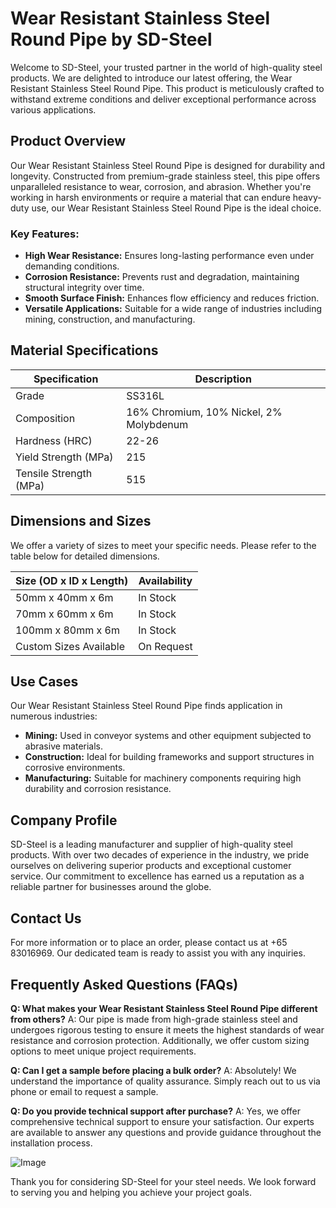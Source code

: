 # Wear Resistant Stainless Steel Round Pipe by SD-Steel

Welcome to SD-Steel, your trusted partner in the world of high-quality steel products. We are delighted to introduce our latest offering, the Wear Resistant Stainless Steel Round Pipe. This product is meticulously crafted to withstand extreme conditions and deliver exceptional performance across various applications.

## Product Overview

Our Wear Resistant Stainless Steel Round Pipe is designed for durability and longevity. Constructed from premium-grade stainless steel, this pipe offers unparalleled resistance to wear, corrosion, and abrasion. Whether you're working in harsh environments or require a material that can endure heavy-duty use, our Wear Resistant Stainless Steel Round Pipe is the ideal choice.

### Key Features:
- **High Wear Resistance:** Ensures long-lasting performance even under demanding conditions.
- **Corrosion Resistance:** Prevents rust and degradation, maintaining structural integrity over time.
- **Smooth Surface Finish:** Enhances flow efficiency and reduces friction.
- **Versatile Applications:** Suitable for a wide range of industries including mining, construction, and manufacturing.

## Material Specifications

| Specification | Description |
|---------------|-------------|
| Grade         | SS316L      |
| Composition   | 16% Chromium, 10% Nickel, 2% Molybdenum |
| Hardness (HRC) | 22-26       |
| Yield Strength (MPa) | 215         |
| Tensile Strength (MPa) | 515        |

## Dimensions and Sizes

We offer a variety of sizes to meet your specific needs. Please refer to the table below for detailed dimensions.

| Size (OD x ID x Length) | Availability |
|-------------------------|--------------|
| 50mm x 40mm x 6m        | In Stock     |
| 70mm x 60mm x 6m        | In Stock     |
| 100mm x 80mm x 6m       | In Stock     |
| Custom Sizes Available | On Request   |

## Use Cases

Our Wear Resistant Stainless Steel Round Pipe finds application in numerous industries:

- **Mining:** Used in conveyor systems and other equipment subjected to abrasive materials.
- **Construction:** Ideal for building frameworks and support structures in corrosive environments.
- **Manufacturing:** Suitable for machinery components requiring high durability and corrosion resistance.

## Company Profile

SD-Steel is a leading manufacturer and supplier of high-quality steel products. With over two decades of experience in the industry, we pride ourselves on delivering superior products and exceptional customer service. Our commitment to excellence has earned us a reputation as a reliable partner for businesses around the globe.

## Contact Us

For more information or to place an order, please contact us at +65 83016969. Our dedicated team is ready to assist you with any inquiries.

## Frequently Asked Questions (FAQs)

**Q: What makes your Wear Resistant Stainless Steel Round Pipe different from others?**
A: Our pipe is made from high-grade stainless steel and undergoes rigorous testing to ensure it meets the highest standards of wear resistance and corrosion protection. Additionally, we offer custom sizing options to meet unique project requirements.

**Q: Can I get a sample before placing a bulk order?**
A: Absolutely! We understand the importance of quality assurance. Simply reach out to us via phone or email to request a sample.

**Q: Do you provide technical support after purchase?**
A: Yes, we offer comprehensive technical support to ensure your satisfaction. Our experts are available to answer any questions and provide guidance throughout the installation process.

![Image](https://github.com/user-attachments/assets/2567258e-e124-4816-932d-1809bd27ef0b)

Thank you for considering SD-Steel for your steel needs. We look forward to serving you and helping you achieve your project goals.